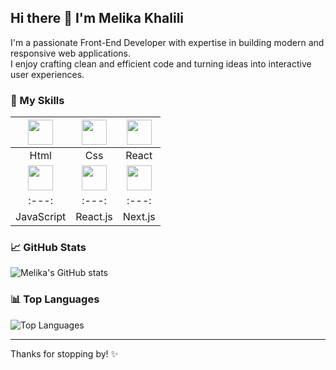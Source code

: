 ## Hi there 👋 I'm Melika Khalili

I'm a passionate Front-End Developer with expertise in building modern and responsive web applications.  
I enjoy crafting clean and efficient code and turning ideas into interactive user experiences.

### 🚀 My Skills

|  <img src="https://cdn.jsdelivr.net/gh/devicons/devicon/icons/javascript/javascript-original.svg" width="40" height="40"/> | <img src="https://cdn.jsdelivr.net/gh/devicons/devicon/icons/react/react-original.svg" width="40" height="40"/> | <img src="https://cdn.jsdelivr.net/gh/devicons/devicon/icons/nextjs/nextjs-original.svg" width="40" height="40"/> |
| :---: | :---: | :---: |
| Html | Css | React |
| <img src="https://cdn.jsdelivr.net/gh/devicons/devicon/icons/javascript/javascript-original.svg" width="40" height="40"/> | <img src="https://cdn.jsdelivr.net/gh/devicons/devicon/icons/react/react-original.svg" width="40" height="40"/> | <img src="https://cdn.jsdelivr.net/gh/devicons/devicon/icons/nextjs/nextjs-original.svg" width="40" height="40"/> |
| :---: | :---: | :---: |
| JavaScript | React.js | Next.js |


### 📈 GitHub Stats

![Melika's GitHub stats](https://github-readme-stats.vercel.app/api?username=Melika-Khalili&show_icons=true&theme=radical)

### 📊 Top Languages

![Top Languages](https://github-readme-stats.vercel.app/api/top-langs/?username=Melika-Khalili&layout=compact&theme=radical)

---

Thanks for stopping by! ✨
